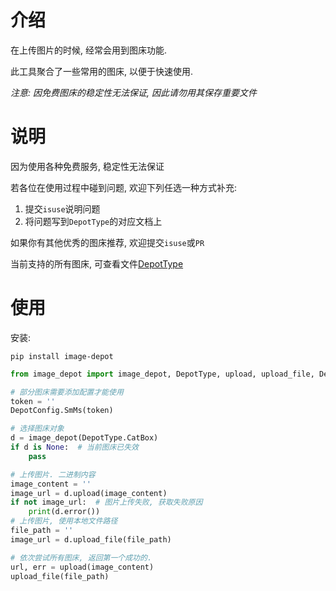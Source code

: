 # 介绍

在上传图片的时候, 经常会用到图床功能.

此工具聚合了一些常用的图床, 以便于快速使用.

*注意: 因免费图床的稳定性无法保证, 因此请勿用其保存重要文件*

# 说明

因为使用各种免费服务, 稳定性无法保证

若各位在使用过程中碰到问题, 欢迎下列任选一种方式补充: 

1. 提交`isuse`说明问题
2. 将问题写到`DepotType`的对应文档上

如果你有其他优秀的图床推荐, 欢迎提交`isuse`或`PR`

当前支持的所有图床, 可查看文件[DepotType](./image_depot/depot_type.py)

# 使用

安装: 

```shell
pip install image-depot
```

```python
from image_depot import image_depot, DepotType, upload, upload_file, DepotConfig

# 部分图床需要添加配置才能使用
token = ''
DepotConfig.SmMs(token)

# 选择图床对象
d = image_depot(DepotType.CatBox)
if d is None:  # 当前图床已失效
    pass

# 上传图片. 二进制内容
image_content = ''
image_url = d.upload(image_content)
if not image_url:  # 图片上传失败, 获取失败原因
    print(d.error())
# 上传图片, 使用本地文件路径
file_path = ''
image_url = d.upload_file(file_path)

# 依次尝试所有图床, 返回第一个成功的. 
url, err = upload(image_content)
upload_file(file_path)
```

